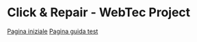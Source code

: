 # Click & Repair - WebTec Project

[Pagina iniziale](https://polkanizki.github.io/Click-and-Repair_WebTec_Project/main.html)
[Pagina guida test](https://polkanizki.github.io/Click-and-Repair_WebTec_Project/example_guide.html)
